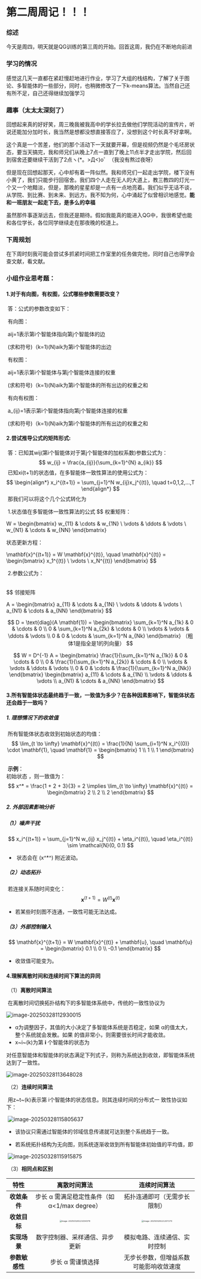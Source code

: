 # 第二周周记！！！

### 综述

​	今天是周四，明天就是QG训练的第三周的开始。回首这周，我仍在不断地向前进

### 学习的情况

​	感觉这几天一直都在紧赶慢赶地进行作业，学习了大组的栈结构，了解了关于图论、多智能体的一些部分，同时，也稍微修改了一下k-means算法。当然自己还有所不足，自己还得继续加强学习

### 趣事（太太太深刻了）

​	回想起来真的好好笑，周三晚我被我高中的学长拉去做他们学院活动的宣传片，听说还能加分加时长，我当然是想都没想直接答应了，没想到这个时长真不好拿啊。

​	这个真是一个苦差，他们的那个活动下一天就要开幕，但是视频仍然是个毛坯房状态，要当天搞完，我和师兄们从晚上7点一直到了晚上11点半才走出学院，然后回到宿舍还要继续干活到了2点ヽ(*。>Д<)o゜（我没有熬过夜呀）

​	但是现在回想起那天，心中却有着一阵似然。我和师兄们一起走出学院，楼下没有小黄了，我们只能步行回宿舍。我们四个人走在无人的大道上，教三教四的灯光一个又一个地黯淡，但是，那晚的星星却是一点有一点地亮着。我们似乎无话不谈，从学院、到比赛、到未来、到远方。我不知为何，心中涌起了似曾相识地感觉。**能和一班朋友一起走下去，是多么的幸福**

​	虽然那件事逐渐远去，但我还是期待。假如我能真的能进入QG中，我很希望也能和各位学长，各位同学继续走在那夜晚的校道上。

### 下周规划

​	在下周时刻我可能会尝试多抓紧时间把工作室里的任务做完他，同时自己也得学会查文献，看文献。

### 小组作业思考题：

#### 	1.对于有向图，有权图，公式哪些参数需要改变？

​		答：公式的参数改变如下：

​			有向图：

​					aij=1表示第i个智能体指向第j个智能体的边

​					(求和符号)（k=1)(N)aik为第i个智能体的出边

​			有权图：

​					aij=1表示第i个智能体与第j个智能体连接的权重

​					(求和符号)（k=1)(N)aik为第i个智能体的所有出边的权重之和

​			有向有权图：

​					a_{ij}=1表示第i个智能体指向第j个智能体连接的权重

​					(求和符号)（k=1)(N)aik为第i个智能体的所有出边的权重之和

#### 		2.尝试推导公式的矩阵形式:

​			答：已知其wij(第i个智能体对于第j个智能体的加权系数)参数公式为：
$$
w_{ij} = \frac{a_{ij}}{\sum_{k=1}^{N} a_{ik}}
$$
​				已知xi(t+1)的状态值，在多智能体一致性算法的使用公式为：
$$
\begin{align*}
x_i^{(t+1)} = \sum_{j=1}^N w_{ij}x_j^{(t)}, \quad t=0,1,2,...,T
\end{align*}
$$
​				那我们可以将这个几个公式转化为

​				1.状态值在多智能体一致性算法的公式
$$
权重矩阵：

W = \begin{bmatrix} 
w_{11} & \cdots & w_{1N} \\
\vdots & \ddots & \vdots \\
w_{N1} & \cdots & w_{NN}
\end{bmatrix}

状态更新方程：

\mathbf{x}^{(t+1)} = W \mathbf{x}^{(t)}, \quad \mathbf{x}^{(t)} = \begin{bmatrix} x_1^{(t)} \\ \vdots \\ x_N^{(t)} \end{bmatrix}
$$
​				

​				2.参数公式为：

​				
$$
邻接矩阵 


A = \begin{bmatrix}
a_{11} & \cdots & a_{1N} \\
\vdots & \ddots & \vdots \\
a_{N1} & \cdots & a_{NN}
\end{bmatrix}
$$

$$
D = \text{diag}(A \mathbf{1}) = \begin{bmatrix}
\sum_{k=1}^N a_{1k} & 0 & \cdots & 0 \\
0 & \sum_{k=1}^N a_{2k} & \cdots & 0 \\
\vdots & \vdots & \ddots & \vdots \\
0 & 0 & \cdots & \sum_{k=1}^N a_{Nk}
\end{bmatrix}
（粗体1是指全是1的列向量）
$$

$$
W = D^{-1} A = \begin{bmatrix}
\frac{1}{\sum_{k=1}^N a_{1k}} & 0 & \cdots & 0 \\
0 & \frac{1}{\sum_{k=1}^N a_{2k}} & \cdots & 0 \\
\vdots & \vdots & \ddots & \vdots \\
0 & 0 & \cdots & \frac{1}{\sum_{k=1}^N a_{Nk}}
\end{bmatrix}
\begin{bmatrix}
a_{11} & \cdots & a_{1N} \\
\vdots & \ddots & \vdots \\
a_{N1} & \cdots & a_{NN}
\end{bmatrix}
$$

#### 3.所有智能体状态最终趋于一致，一致值为多少？在各种因素影响下，智能体状态还会趋于一致吗？

##### 	1. 理想情况下的收敛值
​	所有智能体状态收敛到初始状态的均值：
$$
\lim_{t \to \infty} \mathbf{x}^{(t)} = \frac{1}{N} \sum_{i=1}^N x_i^{(0)} \cdot \mathbf{1}, \quad \mathbf{1} = \begin{bmatrix} 1 \\ 1 \\ 1 \end{bmatrix}
$$

​	**示例**：  
​	初始状态 ，则一致值为：
$$
x^* = \frac{1 + 2 + 3}{3} = 2 \implies \lim_{t \to \infty} \mathbf{x}^{(t)} = \begin{bmatrix} 2 \\ 2 \\ 2 \end{bmatrix}
$$

##### 	2. 外部因素影响分析

##### 	（1）噪声干扰
$$
x_i^{(t+1)} = \sum_{j=1}^N w_{ij} x_j^{(t)} + \eta_i^{(t)}, \quad \eta_i^{(t)} \sim \mathcal{N}(0, 0.1)
$$
- ​		状态会在 \(x^*^) 附近波动。

##### 	（2）动态拓扑
​		若连接关系随时间变化：
$$
\mathbf{x}^{(t+1)} = W^{(t)} \mathbf{x}^{(t)}
$$
- 若某些时刻图不连通，一致性可能无法达成。

##### 	（3）外部控制输入
$$
\mathbf{x}^{(t+1)} = W \mathbf{x}^{(t)} + \mathbf{u}, \quad \mathbf{u} = \begin{bmatrix} 0.1 \\ 0 \\ -0.1 \end{bmatrix}
$$
- 收敛值可能变为。

#### 4.理解离散时间和连续时间下算法的异同

​	（1）**离散时间算法**

​	在离散时间切换拓扑结构下的多智能体系统中，传统的一致性协议为

![image-20250328112930015](https://whywhyfish.oss-cn-guangzhou.aliyuncs.com/picture/image-20250328112930015.png)

* ɑ为调整因子，其值的大小决定了多智能体系统是否稳定，如果 ɑ的值太大，整个系统就会发散。如果 的值非常小，则需要很长时间才能收敛。
* x~i~(k)为第 **i** 个智能体的状态为



​	对任意智能体和智能体的状态满足下列式子，则称为系统达到收敛，即智能体系统达到了一致性。

![image-20250328113648028](https://whywhyfish.oss-cn-guangzhou.aliyuncs.com/picture/image-20250328113648028.png)

​	（2）**连续时间算法**

​	用z~t~(k)表示第 i个智能体的状态信息。则其连续时间的分布式一 致性协议如下：

​                                                                        	![image-20250328115805637](https://whywhyfish.oss-cn-guangzhou.aliyuncs.com/picture/image-20250328115805637.png) 

* 该协议只需通过智能体的邻域信息传递就可达到整个系统趋于一致。

* 若系统拓扑结构为无向图，则系统逐渐收敛到所有智能体初始值的平均值，即

​	                                                                             ![image-20250328115915875](https://whywhyfish.oss-cn-guangzhou.aliyuncs.com/picture/image-20250328115915875.png)



​	（3）**相同点和区别**

|      特性      |                         离散时间算法                         |                         连续时间算法                         |
| :------------: | :----------------------------------------------------------: | :----------------------------------------------------------: |
|  **收敛条件**  |         步长 α 需满足稳定性条件（如 α<1/max degree）         |                 拓扑连通即可（无需步长限制）                 |
|  **收敛目标**  | <img src="https://whywhyfish.oss-cn-guangzhou.aliyuncs.com/picture/image-20250328121034378.png" alt="image-20250328121034378" style="zoom:33%;" /> | <img src="https://whywhyfish.oss-cn-guangzhou.aliyuncs.com/picture/image-20250328121207270.png" alt="image-20250328121207270" style="zoom:33%;" /> |
|  **实现场景**  |                数字控制器、采样通信、异步更新                |                 模拟电路、连续通信、实时控制                 |
| **参数敏感性** |                      步长 α 需谨慎选择                       |            无步长参数，但增益系数可能影响收敛速度            |




